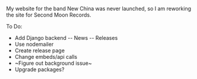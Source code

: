 My website for the band New China was never launched, so I am reworking the site for Second Moon Records.

To Do:
- Add Django backend
-- News
-- Releases
- Use nodemailer
- Create release page
- Change embeds/api calls
- ~Figure out background issue~
- Upgrade packages?

